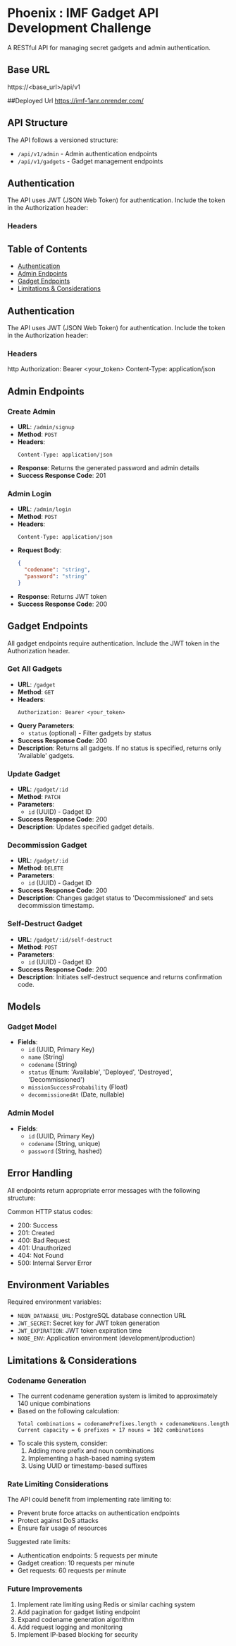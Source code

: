 # Phoenix : IMF Gadget API Development Challenge

A RESTful API for managing secret gadgets and admin authentication.

## Base URL
https://<base_url>/api/v1

##Deployed Url
https://imf-1anr.onrender.com/


## API Structure
The API follows a versioned structure:
- `/api/v1/admin` - Admin authentication endpoints
- `/api/v1/gadgets` - Gadget management endpoints

## Authentication

The API uses JWT (JSON Web Token) for authentication. Include the token in the Authorization header:

### Headers

## Table of Contents
- [Authentication](#authentication)
- [Admin Endpoints](#admin-endpoints)
- [Gadget Endpoints](#gadget-endpoints)
- [Limitations & Considerations](#limitations--considerations)

## Authentication

The API uses JWT (JSON Web Token) for authentication. Include the token in the Authorization header:

### Headers
http
Authorization: Bearer <your_token>
Content-Type: application/json


## Admin Endpoints

### Create Admin
- **URL**: `/admin/signup`
- **Method**: `POST`
- **Headers**: 
  ```http
  Content-Type: application/json
  ```
- **Response**: Returns the generated password and admin details
- **Success Response Code**: 201

### Admin Login
- **URL**: `/admin/login`
- **Method**: `POST`
- **Headers**: 
  ```http
  Content-Type: application/json
  ```
- **Request Body**:
  ```json
  {
    "codename": "string",
    "password": "string"
  }
  ```
- **Response**: Returns JWT token
- **Success Response Code**: 200

## Gadget Endpoints

All gadget endpoints require authentication. Include the JWT token in the Authorization header.

### Get All Gadgets
- **URL**: `/gadget`
- **Method**: `GET`
- **Headers**: 
  ```http
  Authorization: Bearer <your_token>
  ```
- **Query Parameters**: 
  - `status` (optional) - Filter gadgets by status
- **Success Response Code**: 200
- **Description**: Returns all gadgets. If no status is specified, returns only 'Available' gadgets.

### Update Gadget
- **URL**: `/gadget/:id`
- **Method**: `PATCH`
- **Parameters**: 
  - `id` (UUID) - Gadget ID
- **Success Response Code**: 200
- **Description**: Updates specified gadget details.

### Decommission Gadget
- **URL**: `/gadget/:id`
- **Method**: `DELETE`
- **Parameters**: 
  - `id` (UUID) - Gadget ID
- **Success Response Code**: 200
- **Description**: Changes gadget status to 'Decommissioned' and sets decommission timestamp.

### Self-Destruct Gadget
- **URL**: `/gadget/:id/self-destruct`
- **Method**: `POST`
- **Parameters**: 
  - `id` (UUID) - Gadget ID
- **Success Response Code**: 200
- **Description**: Initiates self-destruct sequence and returns confirmation code.

## Models

### Gadget Model
- **Fields**:
  - `id` (UUID, Primary Key)
  - `name` (String)
  - `codename` (String)
  - `status` (Enum: 'Available', 'Deployed', 'Destroyed', 'Decommissioned')
  - `missionSuccessProbability` (Float)
  - `decommissionedAt` (Date, nullable)

### Admin Model
- **Fields**:
  - `id` (UUID, Primary Key)
  - `codename` (String, unique)
  - `password` (String, hashed)

## Error Handling

All endpoints return appropriate error messages with the following structure:


Common HTTP status codes:
- 200: Success
- 201: Created
- 400: Bad Request
- 401: Unauthorized
- 404: Not Found
- 500: Internal Server Error

## Environment Variables

Required environment variables:
- `NEON_DATABASE_URL`: PostgreSQL database connection URL
- `JWT_SECRET`: Secret key for JWT token generation
- `JWT_EXPIRATION`: JWT token expiration time
- `NODE_ENV`: Application environment (development/production)


## Limitations & Considerations

### Codename Generation
- The current codename generation system is limited to approximately 140 unique combinations
- Based on the following calculation:
  ```
  Total combinations = codenamePrefixes.length × codenameNouns.length
  Current capacity = 6 prefixes × 17 nouns = 102 combinations
  ```
- To scale this system, consider:
  1. Adding more prefix and noun combinations
  2. Implementing a hash-based naming system
  3. Using UUID or timestamp-based suffixes

### Rate Limiting Considerations
The API could benefit from implementing rate limiting to:
- Prevent brute force attacks on authentication endpoints
- Protect against DoS attacks
- Ensure fair usage of resources

Suggested rate limits:
- Authentication endpoints: 5 requests per minute
- Gadget creation: 10 requests per minute
- Get requests: 60 requests per minute

### Future Improvements
1. Implement rate limiting using Redis or similar caching system
2. Add pagination for gadget listing endpoint
3. Expand codename generation algorithm
4. Add request logging and monitoring
5. Implement IP-based blocking for security
